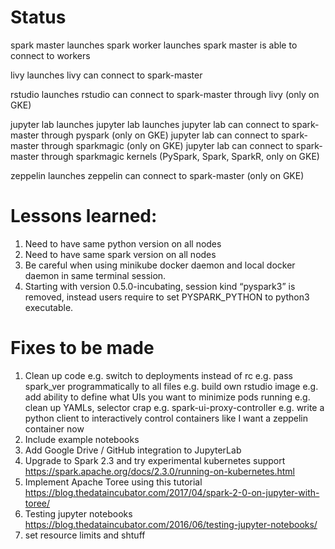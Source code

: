 # Status

spark master launches
spark worker launches
spark master is able to connect to workers

livy launches
livy can connect to spark-master

rstudio launches
rstudio can connect to spark-master through livy (only on GKE)

jupyter lab launches
jupyter lab launches
jupyter lab can connect to spark-master through pyspark (only on GKE)
jupyter lab can connect to spark-master through sparkmagic (only on GKE)
jupyter lab can connect to spark-master through sparkmagic kernels (PySpark, Spark, SparkR, only on GKE)

zeppelin launches
zeppelin can connect to spark-master (only on GKE)

# Lessons learned:

1. Need to have same python version on all nodes
2. Need to have same spark version on all nodes
3. Be careful when using minikube docker daemon and local docker daemon in same terminal session.
4. Starting with version 0.5.0-incubating, session kind “pyspark3” is removed, instead users require to set PYSPARK_PYTHON to python3 executable.

# Fixes to be made

1. Clean up code
e.g. switch to deployments instead of rc
e.g. pass spark_ver programmatically to all files
e.g. build own rstudio image
e.g. add ability to define what UIs you want to minimize pods running
e.g. clean up YAMLs, selector crap
e.g. spark-ui-proxy-controller
e.g. write a python client to interactively control containers like I want a zeppelin container now
2. Include example notebooks
3. Add Google Drive / GitHub integration to JupyterLab
4. Upgrade to Spark 2.3 and try experimental kubernetes support
https://spark.apache.org/docs/2.3.0/running-on-kubernetes.html
5. Implement Apache Toree using this tutorial https://blog.thedataincubator.com/2017/04/spark-2-0-on-jupyter-with-toree/
6. Testing jupyter notebooks
https://blog.thedataincubator.com/2016/06/testing-jupyter-notebooks/
7. set resource limits and shtuff
